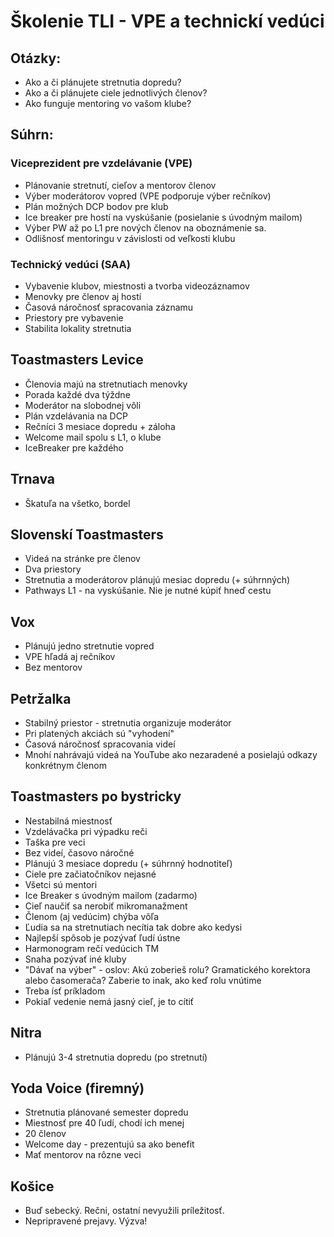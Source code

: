 # Školenie TLI - VPE a technickí vedúci

## Otázky:
- Ako a či plánujete stretnutia dopredu?
- Ako a či plánujete ciele jednotlivých členov?
- Ako funguje mentoring vo vašom klube?

## Súhrn:
### Viceprezident pre vzdelávanie (VPE)
- Plánovanie stretnutí, cieľov a mentorov členov
- Výber moderátorov vopred (VPE podporuje výber rečníkov)
- Plán možných DCP bodov pre klub
- Ice breaker pre hostí na vyskúšanie (posielanie s úvodným mailom)
- Výber PW až po L1 pre nových členov na oboznámenie sa.
- Odlišnosť mentoringu v závislosti od veľkosti klubu

### Technický vedúci (SAA)
- Vybavenie klubov, miestnosti a tvorba videozáznamov
- Menovky pre členov aj hostí
- Časová náročnosť spracovania záznamu
- Priestory pre vybavenie
- Stabilita lokality stretnutia

## Toastmasters Levice
- Členovia majú na stretnutiach menovky
- Porada každé dva týždne
- Moderátor na slobodnej vôli
- Plán vzdelávania na DCP
- Rečníci 3 mesiace dopredu + záloha
- Welcome mail spolu s L1, o klube
- IceBreaker pre každého

## Trnava
- Škatuľa na všetko, bordel

## Slovenskí Toastmasters
- Videá na stránke pre členov
- Dva priestory
- Stretnutia a moderátorov plánujú mesiac dopredu (+ súhrnných)
- Pathways L1 - na vyskúšanie. Nie je nutné kúpiť hneď cestu

## Vox
- Plánujú jedno stretnutie vopred
- VPE hľadá aj rečníkov
- Bez mentorov

## Petržalka
- Stabilný priestor - stretnutia organizuje moderátor
- Pri platených akciách sú "vyhodení"
- Časová náročnosť spracovania videí
- Mnohí nahrávajú videá na YouTube ako nezaradené a posielajú odkazy konkrétnym členom

## Toastmasters po bystricky
- Nestabilná miestnosť
- Vzdelávačka pri výpadku reči
- Taška pre veci
- Bez videí, časovo náročné
- Plánujú 3 mesiace dopredu (+ súhrnný hodnotiteľ)
- Ciele pre začiatočníkov nejasné
- Všetci sú mentori
- Ice Breaker s úvodným mailom (zadarmo)
- Cieľ naučiť sa nerobiť mikromanažment
- Členom (aj vedúcim) chýba vôľa
- Ľudia sa na stretnutiach necítia tak dobre ako kedysi
- Najlepší spôsob je pozývať ľudí ústne
- Harmonogram rečí vedúcich TM
- Snaha pozývať iné kluby
- "Dávať na výber" - oslov: Akú zoberieš rolu? Gramatického korektora alebo časomerača? Zaberie to inak, ako keď rolu vnútime
- Treba ísť príkladom
- Pokiaľ vedenie nemá jasný cieľ, je to cítiť

## Nitra
- Plánujú 3-4 stretnutia dopredu (po stretnutí)

## Yoda Voice (firemný)
- Stretnutia plánované semester dopredu
- Miestnosť pre 40 ľudí, chodí ich menej
- 20 členov
- Welcome day - prezentujú sa ako benefit
- Mať mentorov na rôzne veci

## Košice
- Buď sebecký. Rečni, ostatní nevyužili príležitosť.
- Nepripravené prejavy. Výzva!